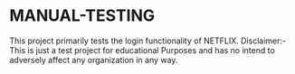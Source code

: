 # MANUAL-TESTING
This project primarily tests the login functionality of NETFLIX. Disclaimer:- This is just a test project for educational Purposes and has no intend to adversely affect any organization in any way.
